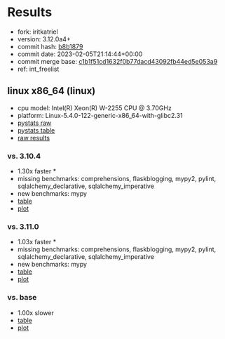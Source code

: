 # Results

- fork: iritkatriel
- version: 3.12.0a4+
- commit hash: [b8b1879](https://github.com/iritkatriel/cpython/commit/b8b1879)
- commit date: 2023-02-05T21:14:44+00:00
- commit merge base: [c1b1f51cd1632f0b77dacd43092fb44ed5e053a9](https://github.com/iritkatriel/cpython/commit/c1b1f51cd1632f0b77dacd43092fb44ed5e053a9)
- ref: int_freelist

## linux x86_64 (linux)

- cpu model: Intel(R) Xeon(R) W-2255 CPU @ 3.70GHz
- platform: Linux-5.4.0-122-generic-x86_64-with-glibc2.31
- [pystats raw](bm-20230205-linux-x86_64-iritkatriel-int_freelist-3.12.0a4%2B-b8b1879-pystats.json)
- [pystats table](bm-20230205-linux-x86_64-iritkatriel-int_freelist-3.12.0a4%2B-b8b1879-pystats.md)
- [raw results](bm-20230205-linux-x86_64-iritkatriel-int_freelist-3.12.0a4%2B-b8b1879.json)

### vs. 3.10.4

- 1.30x faster \*
- missing benchmarks: comprehensions, flaskblogging, mypy2, pylint, sqlalchemy_declarative, sqlalchemy_imperative
- new benchmarks: mypy
- [table](bm-20230205-linux-x86_64-iritkatriel-int_freelist-3.12.0a4%2B-b8b1879-vs-3.10.4.md)
- [plot](bm-20230205-linux-x86_64-iritkatriel-int_freelist-3.12.0a4%2B-b8b1879-vs-3.10.4.png)

### vs. 3.11.0

- 1.03x faster \*
- missing benchmarks: comprehensions, flaskblogging, mypy2, pylint, sqlalchemy_declarative, sqlalchemy_imperative
- new benchmarks: mypy
- [table](bm-20230205-linux-x86_64-iritkatriel-int_freelist-3.12.0a4%2B-b8b1879-vs-3.11.0.md)
- [plot](bm-20230205-linux-x86_64-iritkatriel-int_freelist-3.12.0a4%2B-b8b1879-vs-3.11.0.png)

### vs. base

- 1.00x slower
- [table](bm-20230205-linux-x86_64-iritkatriel-int_freelist-3.12.0a4%2B-b8b1879-vs-base.md)
- [plot](bm-20230205-linux-x86_64-iritkatriel-int_freelist-3.12.0a4%2B-b8b1879-vs-base.png)

